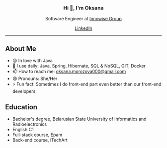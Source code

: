 <h3 align="center">Hi 👋, I'm Oksana</h3>
<p align="center">Software Engineer at <a href="https://innowise-group.com/">Innowise Group</a></p>
<p align="center">
  <a href="https://www.linkedin.com/in/oksana--m/">LinkedIn</a>
</p>

---

## About Me

- 😍 In love with Java
- 🧱 I use daily: Java, Spring, Hibernate, SQL & NoSQL, GIT, Docker 
- 📫 How to reach me: oksana.morozova000@gmail.com
- 😄 Pronouns: She/Her
- ⚡ Fun fact: Sometimes I do front-end part even better than our front-end developers

## Education

- Bachelor's degree, Belarusian State University of Informatics and Radioelectronics
- English C1
- Full-stack course, Epam
- Back-end course, iTechArt
